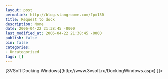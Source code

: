 ```yaml
---
layout: post
permalink: http://blog.stangroome.com/?p=130
title: Request to dock
description: None
date: 2006-04-22 21:38:45 -0000
last_modified_at: 2006-04-22 21:38:45 -0000
publish: false
pin: false
categories:
- Uncategorized
tags: []
---
```

<![CDATA[

One of the nice parts of working with the Visual Studio 2005 IDE is the very well implemented window docking system. It now looks like there is a library available to achieve the same results in our own applications:

> [3VSoft Docking Windows](http://www.3vsoft.ru/DockingWindows.aspx)

]]>

